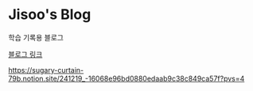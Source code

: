 # Jisoo's Blog

학습 기록용 블로그

[블로그 링크](https://jisoopyo.github.io/Jisoo_Blog/)

https://sugary-curtain-79b.notion.site/241219_-16068e96bd0880edaab9c38c849ca57f?pvs=4
